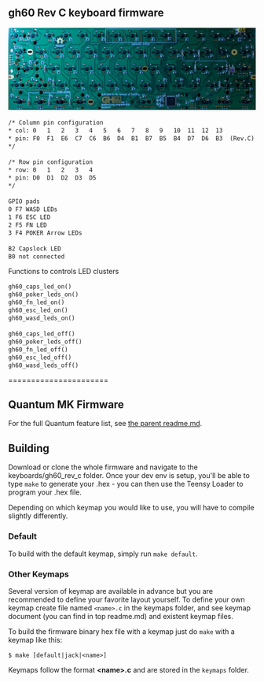 ## gh60 Rev C keyboard firmware

![gh60 Rev C PCB](gh60revc.jpg)

    /* Column pin configuration
    * col: 0   1   2   3   4   5   6   7   8   9   10  11  12  13
    * pin: F0  F1  E6  C7  C6  B6  D4  B1  B7  B5  B4  D7  D6  B3  (Rev.C)
    */
     
    /* Row pin configuration
    * row: 0   1   2   3   4
    * pin: D0  D1  D2  D3  D5
    */
     
    GPIO pads
    0 F7 WASD LEDs
    1 F6 ESC LED
    2 F5 FN LED
    3 F4 POKER Arrow LEDs
     
    B2 Capslock LED
    B0 not connected
	
Functions to controls LED clusters
	
    gh60_caps_led_on()
    gh60_poker_leds_on()
    gh60_fn_led_on()
    gh60_esc_led_on()
    gh60_wasd_leds_on()
    
    gh60_caps_led_off()
    gh60_poker_leds_off()
    gh60_fn_led_off()
    gh60_esc_led_off()
    gh60_wasd_leds_off()
	
======================

## Quantum MK Firmware

For the full Quantum feature list, see [the parent readme.md](/readme.md).

## Building

Download or clone the whole firmware and navigate to the keyboards/gh60_rev_c folder. Once your dev env is setup, you'll be able to type `make` to generate your .hex - you can then use the Teensy Loader to program your .hex file. 

Depending on which keymap you would like to use, you will have to compile slightly differently.

### Default
To build with the default keymap, simply run `make default`.

### Other Keymaps
Several version of keymap are available in advance but you are recommended to define your favorite layout yourself. To define your own keymap create file named `<name>.c` in the keymaps folder, and see keymap document (you can find in top readme.md) and existent keymap files.

To build the firmware binary hex file with a keymap just do `make` with a keymap like this:

```
$ make [default|jack|<name>]
```

Keymaps follow the format **__\<name\>.c__** and are stored in the `keymaps` folder.
